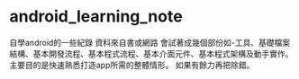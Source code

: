 # android_learning_note
自學android的一些紀錄
資料來自書或網路
會試著成幾個部份如-工具、基礎檔案結構、基本開發流程、基本程式流程、基本介面元件、基本程式架構及動手實作。
主要目的是快速熟悉打造app所需的整體情形。
如果有餘力再把除錯。
